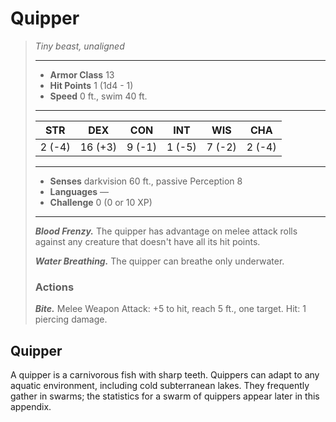 # Quipper
>*Tiny beast, unaligned*
>___
>- **Armor Class** 13
>- **Hit Points** 1 (1d4 - 1)
>- **Speed** 0 ft., swim 40 ft.
>___
>|STR|DEX|CON|INT|WIS|CHA|
>|:---:|:---:|:---:|:---:|:---:|:---:|
>|2 (-4)|16 (+3)|9 (-1)|1 (-5)|7 (-2)|2 (-4)|
>___
>- **Senses** darkvision 60 ft., passive Perception 8
>- **Languages** —
>- **Challenge** 0 (0 or 10 XP)
>___
>***Blood Frenzy.*** The quipper has advantage on melee attack rolls against any creature that doesn't have all its hit points.  
>
>***Water Breathing.*** The quipper can breathe only underwater.  
>
>### Actions
>***Bite.*** Melee Weapon Attack: +5 to hit, reach 5 ft., one target. Hit: 1 piercing damage.
## Quipper
A quipper is a carnivorous fish with sharp teeth.
Quippers can adapt to any aquatic environment, including cold subterranean lakes. They frequently gather in swarms; the statistics for a swarm of quippers appear later in this appendix.